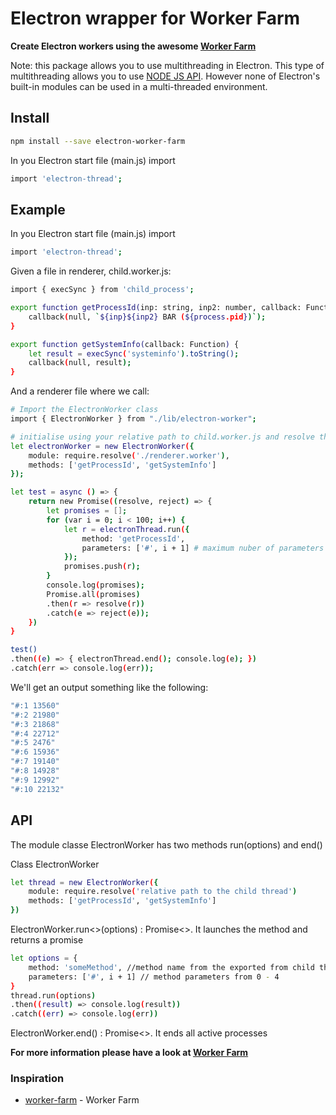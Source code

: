 # Electron wrapper for Worker Farm

**Create Electron workers using the awesome [Worker Farm](https://www.npmjs.com/package/worker-farm)**

Note: this package allows you to use multithreading in Electron. This type of multithreading allows you to use [NODE JS API](https://nodejs.org/docs/latest/api/). However none of Electron's built-in modules can be used in a multi-threaded environment.

## Install

```bash
npm install --save electron-worker-farm
```

In you Electron start file (main.js) import
```bash
import 'electron-thread';
```

## Example

In you Electron start file (main.js) import
```bash
import 'electron-thread';
```

Given a file in renderer, child.worker.js:

```bash
import { execSync } from 'child_process';

export function getProcessId(inp: string, inp2: number, callback: Function) {
    callback(null, `${inp}${inp2} BAR (${process.pid})`);
}

export function getSystemInfo(callback: Function) {
    let result = execSync('systeminfo').toString();
    callback(null, result);
}
```

And a renderer file where we call:

```bash
# Import the ElectronWorker class
import { ElectronWorker } from "./lib/electron-worker";

# initialise using your relative path to child.worker.js and resolve the path with require.resolve()
let electronWorker = new ElectronWorker({
    module: require.resolve('./renderer.worker'),
    methods: ['getProcessId', 'getSystemInfo']
});

let test = async () => {
    return new Promise((resolve, reject) => {
        let promises = [];
        for (var i = 0; i < 100; i++) {
            let r = electronThread.run({
                method: 'getProcessId',
                parameters: ['#', i + 1] # maximum nuber of parameters is 0 - 4
            });
            promises.push(r);
        }
        console.log(promises);
        Promise.all(promises)
        .then(r => resolve(r))
        .catch(e => reject(e));
    })
}

test()
.then((e) => { electronThread.end(); console.log(e); })
.catch(err => console.log(err));
```

We'll get an output something like the following:

```bash
"#:1 13560"
"#:2 21980"
"#:3 21868"
"#:4 22712"
"#:5 2476"
"#:6 15936"
"#:7 19140"
"#:8 14928"
"#:9 12992"
"#:10 22132"
```

## API

The module classe ElectronWorker has two methods run(options) and end()

Class ElectronWorker
```bash
let thread = new ElectronWorker({
    module: require.resolve('relative path to the child thread')
    methods: ['getProcessId', 'getSystemInfo']
})
```

ElectronWorker.run<<T>>(options) : Promise<<T>>. It launches the method and returns a promise
```bash
let options = {
    method: 'someMethod', //method name from the exported from child thread
    parameters: ['#', i + 1] // method parameters from 0 - 4
}
thread.run(options)
.then((result) => console.log(result))
.catch((err) => console.log(err))
```
ElectronWorker.end() : Promise<<void>>. It ends all active processes

**For more information please have a look at [Worker Farm](https://www.npmjs.com/package/worker-farm)**

### Inspiration

- [worker-farm](https://www.npmjs.com/package/worker-farm) - Worker Farm